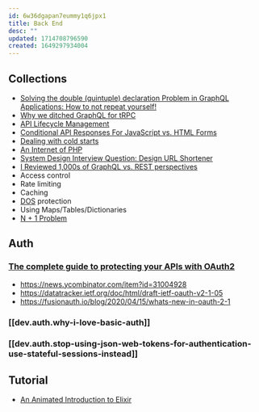 ```yaml
---
id: 6w36dgapan7eummy1q6jpx1
title: Back End
desc: ""
updated: 1714708796590
created: 1649297934004
---
```


## Collections

- [Solving the double (quintuple) declaration Problem in GraphQL Applications: How to not repeat yourself!](https://wundergraph.com/blog/solving_the_double_quintuple_declaration_problem_in_graphql_applications_how_to_not_repeat_yourself)
- [Why we ditched GraphQL for tRPC](https://echobind.com/post/why-we-ditched-graphql-for-trpc/)
- [API Lifecycle Management](https://medium.com/@trgoodwill/api-lifecycle-management-9fb0caaa41de)
- [Conditional API Responses For JavaScript vs. HTML Forms](https://austingil.com/http-javascript-vs-html/)
- [Dealing with cold starts](https://twitter.com/thdxr/status/1661433744970973190)
- [An Internet of PHP](https://timotijhof.net/posts/2023/an-internet-of-php/)
- [System Design Interview Question: Design URL Shortener](https://levelup.gitconnected.com/system-design-interview-question-design-url-shortener-c3278a99fc35)
- [I Reviewed 1,000s of GraphQL vs. REST perspectives](https://konfigthis.com/blog/graphql-vs-rest/)
- Access control
- Rate limiting
- Caching
- [DOS](https://en.wikipedia.org/wiki/Denial-of-service_attack) protection
- Using Maps/Tables/Dictionaries
- [N + 1 Problem](https://stackoverflow.com/questions/97197/what-is-the-n1-selects-problem-in-orm-object-relational-mapping)

## Auth

### [The complete guide to protecting your APIs with OAuth2](https://stackoverflow.blog/2022/04/11/the-complete-guide-to-protecting-your-apis-with-oauth2/)

- <https://news.ycombinator.com/item?id=31004928>
- <https://datatracker.ietf.org/doc/html/draft-ietf-oauth-v2-1-05>
- <https://fusionauth.io/blog/2020/04/15/whats-new-in-oauth-2-1>

### [[dev.auth.why-i-love-basic-auth]]

### [[dev.auth.stop-using-json-web-tokens-for-authentication-use-stateful-sessions-instead]]

## Tutorial

- [An Animated Introduction to Elixir](https://markm208.github.io/exbook/)
